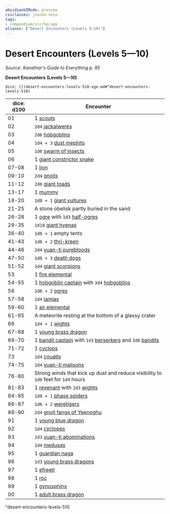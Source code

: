 ```yaml
---
obsidianUIMode: preview
cssclasses: json5e-note
tags:
- compendium/src/5e/xge
aliases: ["Desert Encounters (Levels 5—10)"]
---
```

# Desert Encounters (Levels 5—10)
*Source: Xanathar's Guide to Everything p. 95* 

**Desert Encounters (Levels 5—10)**

`dice: [](desert-encounters-levels-510-xge.md#^desert-encounters-levels-510)`

| dice: d100 | Encounter |
|------------|-----------|
| 01 | 1 [scouts](/3-Mechanics/CLI/bestiary/humanoid/scout.md) |
| 02 | `2d4` [jackalweres](/3-Mechanics/CLI/bestiary/humanoid/jackalwere.md) |
| 03 | `2d6` [hobgoblins](/3-Mechanics/CLI/bestiary/humanoid/hobgoblin.md) |
| 04 | `1d4 + 3` [dust mephits](/3-Mechanics/CLI/bestiary/elemental/dust-mephit.md) |
| 05 | `1d6` [swarm of insects](/3-Mechanics/CLI/bestiary/beast/swarm-of-insects.md) |
| 06 | 1 [giant constrictor snake](/3-Mechanics/CLI/bestiary/beast/giant-constrictor-snake.md) |
| 07-08 | 1 [lion](/3-Mechanics/CLI/bestiary/beast/lion.md) |
| 09-10 | `2d4` [gnolls](/3-Mechanics/CLI/bestiary/humanoid/gnoll.md) |
| 11-12 | `2d6` [giant toads](/3-Mechanics/CLI/bestiary/beast/giant-toad.md) |
| 13-17 | 1 [mummy](/3-Mechanics/CLI/bestiary/undead/mummy.md) |
| 18-20 | `1d8 + 1` [giant vultures](/3-Mechanics/CLI/bestiary/beast/giant-vulture.md) |
| 21-25 | A stone obelisk partly buried in the sand |
| 26-28 | 1 [ogre](/3-Mechanics/CLI/bestiary/giant/ogre.md) with `1d3` [half-ogres](/3-Mechanics/CLI/bestiary/giant/half-ogre-ogrillon.md) |
| 29-35 | `1d10` [giant hyenas](/3-Mechanics/CLI/bestiary/beast/giant-hyena.md) |
| 36-40 | `1d6 + 1` empty tents |
| 41-43 | `1d6 + 2` [thri-kreen](/3-Mechanics/CLI/bestiary/humanoid/thri-kreen.md) |
| 44-46 | `2d4` [yuan-ti purebloods](/3-Mechanics/CLI/bestiary/humanoid/yuan-ti-pureblood.md) |
| 47-50 | `1d6 + 3` [death dogs](/3-Mechanics/CLI/bestiary/monstrosity/death-dog.md) |
| 51-52 | `1d4` [giant scorpions](/3-Mechanics/CLI/bestiary/beast/giant-scorpion.md) |
| 53 | 1 [fire elemental](/3-Mechanics/CLI/bestiary/elemental/fire-elemental.md) |
| 54-55 | 1 [hobgoblin captain](/3-Mechanics/CLI/bestiary/humanoid/hobgoblin-captain.md) with `3d4` [hobgoblins](/3-Mechanics/CLI/bestiary/humanoid/hobgoblin.md) |
| 56 | `1d6 + 2` [ogres](/3-Mechanics/CLI/bestiary/giant/ogre.md) |
| 57-58 | `1d4` [lamias](/3-Mechanics/CLI/bestiary/monstrosity/lamia.md) |
| 59-60 | 1 [air elemental](/3-Mechanics/CLI/bestiary/elemental/air-elemental.md) |
| 61-65 | A meteorite resting at the bottom of a glassy crater |
| 66 | `1d4 + 1` [wights](/3-Mechanics/CLI/bestiary/undead/wight.md) |
| 67-68 | 1 [young brass dragon](/3-Mechanics/CLI/bestiary/dragon/young-brass-dragon.md) |
| 69-70 | 1 [bandit captain](/3-Mechanics/CLI/bestiary/humanoid/bandit-captain.md) with `1d3` [berserkers](/3-Mechanics/CLI/bestiary/humanoid/berserker.md) and `3d6` [bandits](/3-Mechanics/CLI/bestiary/humanoid/bandit.md) |
| 71-72 | 1 [cyclops](/3-Mechanics/CLI/bestiary/giant/cyclops.md) |
| 73 | `1d4` [couatls](/3-Mechanics/CLI/bestiary/celestial/couatl.md) |
| 74-75 | `1d4` [yuan-ti malisons](/3-Mechanics/CLI/bestiary/monstrosity/yuan-ti-malison-type-1.md) |
| 76-80 | Strong winds that kick up dust and reduce visibility to `1d6` feet for `1d4` hours |
| 81-83 | 1 [revenant](/3-Mechanics/CLI/bestiary/undead/revenant.md) with `1d3` [wights](/3-Mechanics/CLI/bestiary/undead/wight.md) |
| 84-85 | `1d8 + 1` [phase spiders](/3-Mechanics/CLI/bestiary/monstrosity/phase-spider.md) |
| 86-87 | `1d6 + 2` [weretigers](/3-Mechanics/CLI/bestiary/humanoid/weretiger.md) |
| 88-90 | `2d4` [gnoll fangs of Yeenoghu](/3-Mechanics/CLI/bestiary/fiend/gnoll-fang-of-yeenoghu.md) |
| 91 | 1 [young blue dragon](/3-Mechanics/CLI/bestiary/dragon/young-blue-dragon.md) |
| 92 | `1d4` [cyclopes](/3-Mechanics/CLI/bestiary/giant/cyclops.md) |
| 93 | `1d3` [yuan-ti abominations](/3-Mechanics/CLI/bestiary/monstrosity/yuan-ti-abomination.md) |
| 94 | `1d4` [medusas](/3-Mechanics/CLI/bestiary/monstrosity/medusa.md) |
| 95 | 1 [guardian naga](/3-Mechanics/CLI/bestiary/monstrosity/guardian-naga.md) |
| 96 | `1d3` [young brass dragons](/3-Mechanics/CLI/bestiary/dragon/young-brass-dragon.md) |
| 97 | 1 [efreeti](/3-Mechanics/CLI/bestiary/elemental/efreeti.md) |
| 98 | 1 [roc](/3-Mechanics/CLI/bestiary/monstrosity/roc.md) |
| 99 | 1 [gynosphinx](/3-Mechanics/CLI/bestiary/monstrosity/gynosphinx.md) |
| 00 | 1 [adult brass dragon](/3-Mechanics/CLI/bestiary/dragon/adult-brass-dragon.md) |
^desert-encounters-levels-510